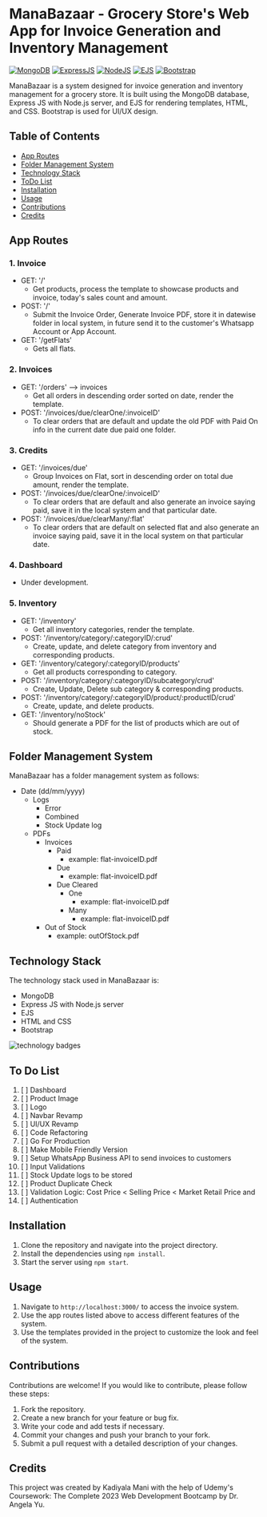 # ManaBazaar - Grocery Store's Web App for Invoice Generation and Inventory Management

[![MongoDB](https://img.shields.io/badge/Database-MongoDB-brightgreen)](https://www.mongodb.com/)
[![ExpressJS](https://img.shields.io/badge/Server-ExpressJS-blue)](https://expressjs.com/)
[![NodeJS](https://img.shields.io/badge/Backend-NodeJS-green)](https://nodejs.org/en/)
[![EJS](https://img.shields.io/badge/Template-EJS-orange)](https://ejs.co/)
[![Bootstrap](https://img.shields.io/badge/Frontend-Bootstrap-purple)](https://getbootstrap.com/)

ManaBazaar is a system designed for invoice generation and inventory management for a grocery store. It is built using the MongoDB database, Express JS with Node.js server, and EJS for rendering templates, HTML, and CSS. Bootstrap is used for UI/UX design.

## Table of Contents
- [App Routes](#app-routes)
- [Folder Management System](#folder-management-system)
- [Technology Stack](#technology-stack)
- [ToDo List](#todo-list)
- [Installation](#installation)
- [Usage](#usage)
- [Contributions](#contributions)
- [Credits](#credits)

## App Routes

### 1. Invoice
- GET: '/'
  - Get products, process the template to showcase products and invoice, today's sales count and amount.
- POST: '/'
  - Submit the Invoice Order, Generate Invoice PDF, store it in datewise folder in local system, in future send it to the customer's Whatsapp Account or App Account.
- GET: '/getFlats'
  - Gets all flats.

### 2. Invoices
- GET: '/orders' --> invoices
  - Get all orders in descending order sorted on date, render the template.
- POST: '/invoices/due/clearOne/:invoiceID'
  - To clear orders that are default and update the old PDF with Paid On info in the current date due paid one folder.

### 3. Credits
- GET: '/invoices/due'
  - Group Invoices on Flat, sort in descending order on total due amount, render the template.
- POST: '/invoices/due/clearOne/:invoiceID'
  - To clear orders that are default and also generate an invoice saying paid, save it in the local system and that particular date.
- POST: '/invoices/due/clearMany/:flat'
  - To clear orders that are default on selected flat and also generate an invoice saying paid, save it in the local system on that particular date.

### 4. Dashboard
- Under development.

### 5. Inventory
- GET: '/inventory'
  - Get all inventory categories, render the template.
- POST: '/inventory/category/:categoryID/:crud'
  - Create, update, and delete category from inventory and corresponding products.
- GET: '/inventory/category/:categoryID/products'
  - Get all products corresponding to category.
- POST: '/inventory/category/:categoryID/subcategory/crud'
  - Create, Update, Delete sub category & corresponding products.
- POST: '/inventory/category/:categoryID/product/:productID/crud'
  - Create, update, and delete products.
- GET: '/inventory/noStock'
  - Should generate a PDF for the list of products which are out of stock.

## Folder Management System
ManaBazaar has a folder management system as follows:

- Date (dd/mm/yyyy)
  - Logs
    - Error
    - Combined
    - Stock Update log
  - PDFs
    - Invoices
      - Paid
        - example: flat-invoiceID.pdf
      - Due
        - example: flat-invoiceID.pdf
      - Due Cleared
        - One
          - example: flat-invoiceID.pdf
        - Many
          - example: flat-invoiceID.pdf
    - Out of Stock
      - example: outOfStock.pdf

## Technology Stack

The technology stack used in ManaBazaar is:

- MongoDB
- Express JS with Node.js server
- EJS
- HTML and CSS
- Bootstrap

![technology badges](https://img.shields.io/badge/technology-mongodb%20%7C%20express%20js%20%7C%20node.js%20%7C%20ejs%20%7C%20html%20%7C%20css%20%7C%20bootstrap-blue)


## To Do List

1. [ ] Dashboard
2. [ ] Product Image
3. [ ] Logo
4. [ ] Navbar Revamp
5. [ ] UI/UX Revamp
6. [ ] Code Refactoring
7. [ ] Go For Production
8. [ ] Make Mobile Friendly Version
9. [ ] Setup WhatsApp Business API to send invoices to customers
10. [ ] Input Validations
11. [ ] Stock Update logs to be stored
12. [ ] Product Duplicate Check
13. [ ] Validation Logic: Cost Price < Selling Price < Market Retail Price and
14. [ ] Authentication

## Installation

1. Clone the repository and navigate into the project directory.
2. Install the dependencies using `npm install`.
3. Start the server using `npm start`.

## Usage

1. Navigate to `http://localhost:3000/` to access the invoice system.
2. Use the app routes listed above to access different features of the system.
3. Use the templates provided in the project to customize the look and feel of the system.

## Contributions

Contributions are welcome! If you would like to contribute, please follow these steps:

1. Fork the repository.
2. Create a new branch for your feature or bug fix.
3. Write your code and add tests if necessary.
4. Commit your changes and push your branch to your fork.
5. Submit a pull request with a detailed description of your changes.

## Credits

This project was created by Kadiyala Mani with the help of Udemy's Coursework: The Complete 2023 Web Development Bootcamp by Dr. Angela Yu.
